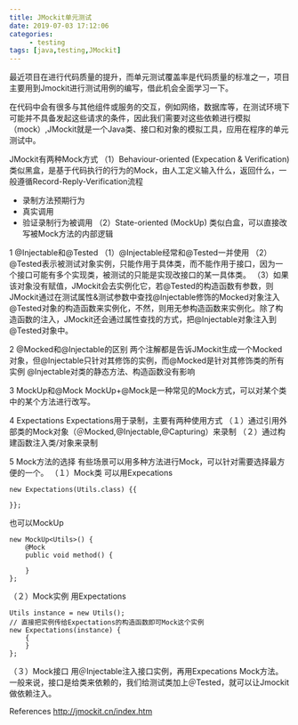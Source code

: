 ```yaml
---
title: JMockit单元测试
date: 2019-07-03 17:12:06
categories:
	 - testing
tags: [java,testing,JMockit]
---
```


最近项目在进行代码质量的提升，而单元测试覆盖率是代码质量的标准之一，项目主要用到Jmockit进行测试用例的编写，借此机会全面学习一下。
<!-- more --> 
在代码中会有很多与其他组件或服务的交互，例如网络，数据库等，在测试环境下可能并不具备发起这些请求的条件，因此我们需要对这些依赖进行模拟（mock）,JMockit就是一个Java类、接口和对象的模拟工具，应用在程序的单元测试中。

JMockit有两种Mock方式
（1）Behaviour-oriented (Expecation & Verification)
类似黑盒，是基于代码执行的行为的Mock，由人工定义输入什么，返回什么，一般遵循Record-Reply-Verification流程
* 录制方法预期行为
* 真实调用
* 验证录制行为被调用
（2）State-oriented (MockUp<GenericType>)
类似白盒，可以直接改写被Mock方法的内部逻辑

1 @Injectable和@Tested
（1）@Injectable经常和@Tested一并使用
（2）@Tested表示被测试对象实例，只能作用于具体类，而不能作用于接口，因为一个接口可能有多个实现类，被测试的只能是实现改接口的某一具体类。
（3）如果该对象没有赋值，JMockit会去实例化它，若@Tested的构造函数有参数，则JMockit通过在测试属性&测试参数中查找@Injectable修饰的Mocked对象注入@Tested对象的构造函数来实例化，不然，则用无参构造函数来实例化。除了构造函数的注入，JMockit还会通过属性查找的方式，把@Injectable对象注入到@Tested对象中。

2 @Mocked和@Injectable的区别
两个注解都是告诉JMockit生成一个Mocked对象，但@Injectable只针对其修饰的实例，而@Mocked是针对其修饰类的所有实例
@Injectable对类的静态方法、构造函数没有影响

3 MockUp和@Mock
MockUp+@Mock是一种常见的Mock方式，可以对某个类中的某个方法进行改写。

4 Expectations
Expectations用于录制，主要有两种使用方式
（１）通过引用外部类的Mock对象（＠Mocked,@Injectable,@Capturing）来录制
（２）通过构建函数注入类/对象来录制

5 Mock方法的选择 
有些场景可以用多种方法进行Mock，可以针对需要选择最方便的一个。
（１）Mock类
可以用Expecations
```
new Expectations(Utils.class) {{

}};
```
也可以MockUp
```
new MockUp<Utils>() {
	@Mock
	public void method() {

    }
};
```
（２）Mock实例
用Expectations
```
Utils instance = new Utils();
// 直接把实例传给Expectations的构造函数即可Mock这个实例
new Expectations(instance) {
    {
    }
};
 ```
（３）Mock接口
用＠Injectable注入接口实例，再用Expecations Mock方法。
一般来说，接口是给类来依赖的，我们给测试类加上＠Tested，就可以让Jmockit做依赖注入。

References
http://jmockit.cn/index.htm
